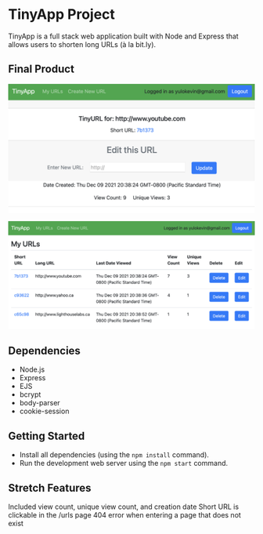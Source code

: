 # TinyApp Project

TinyApp is a full stack web application built with Node and Express that allows users to shorten long URLs (à la bit.ly).

## Final Product

!["Screenshot of URLs page"](https://github.com/Sudoyulo/tinyapp/blob/main/docs/short_url.png)

!["Screenshot of register page"](https://github.com/Sudoyulo/tinyapp/blob/main/docs/url_index.png)


## Dependencies

- Node.js
- Express
- EJS
- bcrypt
- body-parser
- cookie-session

## Getting Started

- Install all dependencies (using the `npm install` command).
- Run the development web server using the `npm start` command.

## Stretch Features
Included view count, unique view count, and creation date
Short URL is clickable in the /urls page
404 error when entering a page that does not exist